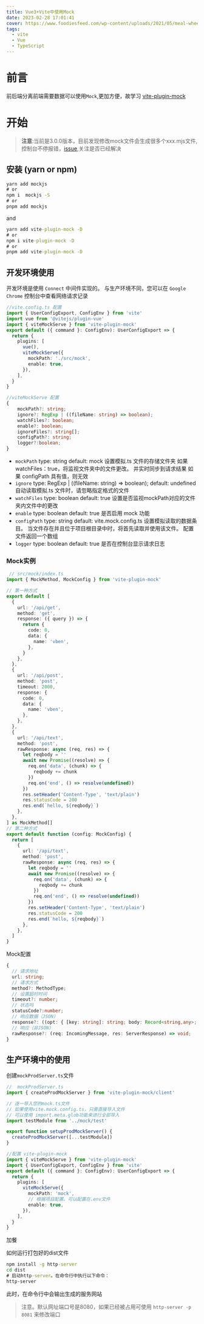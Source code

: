 ```yaml
---
title: Vue3+Vite中使用Mock
date: 2023-02-28 17:01:41
cover: https://www.foodiesfeed.com/wp-content/uploads/2021/05/meal-wheel.jpg
tags:
  - vite
  - Vue
  - TypeScript
---
```


# 前言

前后端分离前端需要数据可以使用`Mock`,更加方便，故学习
[vite-plugin-mock](https://github.com/vbenjs/vite-plugin-mock/blob/main/README.zh_CN.md)

# 开始

>**注意**:当前是3.0.0版本，目前发现修改mock文件会生成很多个xxx.mjs文件,控制台不停报错，[issue](https://github.com/vbenjs/vite-plugin-mock/issues/98),关注是否已经解决

## 安装 (yarn or npm)

```cmd
yarn add mockjs
# or
npm i  mockjs -S
# or
pnpm add mockjs
```

and

```cmd
yarn add vite-plugin-mock -D
# or
npm i vite-plugin-mock -D
# or
pnpm add vite-plugin-mock -D
```

## 开发环境使用

开发环境是使用 `Connect` 中间件实现的。
与生产环境不同，您可以在 `Google Chrome` 控制台中查看网络请求记录

```ts
//vite.config.ts 配置
import { UserConfigExport, ConfigEnv } from 'vite'
import vue from '@vitejs/plugin-vue'
import { viteMockServe } from 'vite-plugin-mock'
export default ({ command }: ConfigEnv): UserConfigExport => {
  return {
    plugins: [
      vue(),
      viteMockServe({
        mockPath: './src/mock',
        enable: true,
      }),
    ],
  }
}
```

```ts
//viteMockServe 配置
{
    mockPath?: string;
    ignore?: RegExp | ((fileName: string) => boolean);
    watchFiles?: boolean;
    enable?: boolean;
    ignoreFiles?: string[];
    configPath?: string;
    logger?:boolean;
}
```

- `mockPath`
    type: string
    default: mock
    设置模拟.ts 文件的存储文件夹
    如果watchFiles：true，将监视文件夹中的文件更改。 并实时同步到请求结果
    如果 configPath 具有值，则无效
- `ignore`
    type: RegExp | ((fileName: string) => boolean);
    default: undefined
    自动读取模拟.ts 文件时，请忽略指定格式的文件
- `watchFiles`
    type: boolean
    default: true
    设置是否监视mockPath对应的文件夹内文件中的更改
- `enable`
    type: boolean
    default: true
    是否启用 mock 功能
- `configPath`
    type: string
    default: vite.mock.config.ts
    设置模拟读取的数据条目。 当文件存在并且位于项目根目录中时，将首先读取并使用该文件。 配置文件返回一个数组
- `logger`
    type: boolean
    default: true
    是否在控制台显示请求日志

### Mock实例

```ts
 // src/mock/index.ts
import { MockMethod, MockConfig } from 'vite-plugin-mock'

// 第一种方式
export default [
  {
    url: '/api/get',
    method: 'get',
    response: ({ query }) => {
      return {
        code: 0,
        data: {
          name: 'vben',
        },
      }
    },
  },
  {
    url: '/api/post',
    method: 'post',
    timeout: 2000,
    response: {
      code: 0,
      data: {
        name: 'vben',
      },
    },
  },
  {
    url: '/api/text',
    method: 'post',
    rawResponse: async (req, res) => {
      let reqbody = ''
      await new Promise((resolve) => {
        req.on('data', (chunk) => {
          reqbody += chunk
        })
        req.on('end', () => resolve(undefined))
      })
      res.setHeader('Content-Type', 'text/plain')
      res.statusCode = 200
      res.end(`hello, ${reqbody}`)
    },
  },
] as MockMethod[]
// 第二种方式
export default function (config: MockConfig) {
  return [
    {
      url: '/api/text',
      method: 'post',
      rawResponse: async (req, res) => {
        let reqbody = ''
        await new Promise((resolve) => {
          req.on('data', (chunk) => {
            reqbody += chunk
          })
          req.on('end', () => resolve(undefined))
        })
        res.setHeader('Content-Type', 'text/plain')
        res.statusCode = 200
        res.end(`hello, ${reqbody}`)
      },
    },
  ]
}

 ```

Mock配置

```ts
{
  // 请求地址
  url: string;
  // 请求方式
  method?: MethodType;
  // 设置超时时间
  timeout?: number;
  // 状态吗
  statusCode?:number;
  // 响应数据（JSON）
  response?: ((opt: { [key: string]: string; body: Record<string,any>; query:  Record<string,any>, headers: Record<string, any>; }) => any) | any;
  // 响应（非JSON）
  rawResponse?: (req: IncomingMessage, res: ServerResponse) => void;
}

```

## 生产环境中的使用

创建`mockProdServer.ts`文件

```ts
//  mockProdServer.ts
import { createProdMockServer } from 'vite-plugin-mock/client'

// 逐一导入您的mock.ts文件
// 如果使用vite.mock.config.ts，只需直接导入文件
// 可以使用 import.meta.glob功能来进行全部导入
import testModule from '../mock/test'

export function setupProdMockServer() {
  createProdMockServer([...testModule])
}
```

```ts
//配置 vite-plugin-mock
import { viteMockServe } from 'vite-plugin-mock'
import { UserConfigExport, ConfigEnv } from 'vite'
export default ({ command }: ConfigEnv): UserConfigExport => {
  return {
    plugins: [
      viteMockServe({
        mockPath: 'mock',
        // 根据项目配置。可以配置在.env文件
        enable: true,
      }),
    ],
  }
}
```

加餐

如何运行打包好的dist文件

```cmd
npm install -g http-server
cd dist
# 启动http-server。在命令行中执行以下命令：
http-server
```

此时，在命令行中会输出生成的服务网站

>注意。默认网址端口号是8080，如果已经被占用可使用 `​​​​​​​http-server -p 8081` 来修改端口



